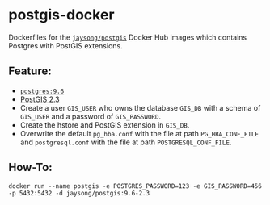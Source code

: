 # postgis-docker

Dockerfiles for the [`jaysong/postgis`](https://hub.docker.com/r/jaysong/postgis/) Docker
Hub images which contains Postgres with PostGIS extensions.

## Feature:

- [`postgres:9.6`](https://registry.hub.docker.com/_/postgres/)
- [PostGIS 2.3](http://postgis.net/docs/manual-2.3/)
- Create a user `GIS_USER` who owns the database `GIS_DB` with a schema of `GIS_USER` and
a password of `GIS_PASSWORD`.
- Create the hstore and PostGIS extension in `GIS_DB`.
- Overwrite the default `pg_hba.conf` with the file at path `PG_HBA_CONF_FILE` and
`postgresql.conf` with the file at path `POSTGRESQL_CONF_FILE`.

## How-To:
```
docker run --name postgis -e POSTGRES_PASSWORD=123 -e GIS_PASSWORD=456 -p 5432:5432 -d jaysong/postgis:9.6-2.3
```
